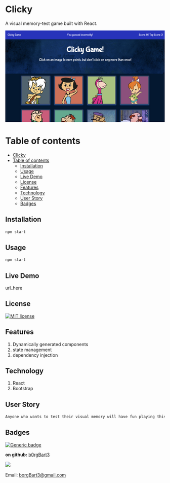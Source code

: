 # Clicky
A visual memory-test game built with React.

![screenshot](screenshot.png)
# Table of contents
- [Clicky](#clicky)
- [Table of contents](#table-of-contents)
  - [Installation](#installation)
  - [Usage](#usage)
  - [Live Demo](#live-demo)
  - [License](#license)
  - [Features](#features)
  - [Technology](#technology)
  - [User Story](#user-story)
  - [Badges](#badges)
<a name="Installation"></a>
## Installation
```sh
npm start
```
<a name="Usage"></a>
## Usage
```sh
npm start
```
<a name="Live_Demo"></a>
## Live Demo
url_here
<a name='License'></a>
## License
[![MIT license](https://img.shields.io/badge/License-MIT-blue.svg)](https://lbesson.mit-license.org/)
<a name="Features"></a>
## Features
1. Dynamically generated components
2.  state management
3.  dependency injection
<a name="Technology"></a>
## Technology
1. React
2.  Bootstrap

<a name="User_Story"></a>
## User Story
```sh
Anyone who wants to test their visual memory will have fun playing this game
```

<a name="Badges"></a>
## Badges
 [![Generic badge](https://img.shields.io/badge/made_with-React-<COLOR>.svg)](https://shields.io/)

**on github:** <a href='github.com/b0rgBart3'>b0rgBart3</a>

[![](https://github.com/b0rgBart3.png?size=90)](https://github.com/remarkablemark)

Email: borgBart3@gmail.com
